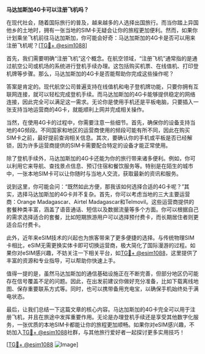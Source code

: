 **马达加斯加4G卡可以注册飞机吗？**

在现代社会，随着国际旅行的普及，越来越多的人选择出国旅行。而当你踏上异国他乡的土地时，拥有一张当地的SIM卡无疑会让你的旅程更加便利。然而，如果你计划乘坐飞机前往马达加斯加，你可能会好奇：马达加斯加的4G卡是否可以用来注册飞机呢？[[TG💪+ @esim1088](https://t.me/s/esim1088)]

首先，我们需要明确“注册飞机”这个概念。在航空领域，“注册飞机”通常指的是通过航空公司或机场的系统进行登机手续办理。这包括购买机票、在线值机、打印登机牌等步骤。那么，马达加斯加的4G卡是否能帮助你完成这些操作呢？

答案是肯定的。现代航空公司普遍支持在线值机和电子登机牌功能，只要你拥有互联网连接，就可以轻松完成登机手续。而马达加斯加的4G卡能够提供稳定的网络连接，因此完全可以满足这一需求。无论你是使用手机还是平板电脑，只要插入一张支持当地运营商的4G卡，就能顺利上网并完成相关操作。

当然，在使用4G卡的过程中，你需要注意一些细节。首先，确保你的设备支持当地的4G频段。不同国家和地区的运营商使用的频段可能有所不同，因此在购买SIM卡之前，最好提前查询相关信息。其次，要确认你的手机或平板是否已经解锁，因为许多运营商提供的SIM卡需要配合特定的设备才能正常使用。

除了登机手续外，马达加斯加的4G卡还能为你的旅行带来诸多便利。例如，你可以利用它来导航、查找景点信息、预订住宿和餐饮服务等。特别是在陌生的城市中，一张本地SIM卡可以让你随时与当地人交流，获取最新的资讯和服务。

说到这里，你可能会问：“既然如此方便，那我该如何选择合适的4G卡呢？”其实，选择马达加斯加的4G卡并不复杂。首先，你可以考虑当地的三大主要运营商：Orange Madagascar、Airtel Madagascar和Telmovil。这些运营商提供的套餐种类丰富，涵盖了语音通话、短信以及数据流量等多个方面。你可以根据自己的需求选择适合的套餐，比如短期旅游用户可以选择预付费卡，而长期居住者则更适合后付费卡。

此外，近年来eSIM技术的兴起也为旅客带来了更多便捷的选择。与传统物理SIM卡相比，eSIM无需更换实体卡即可切换运营商，极大简化了国际漫游的过程。如果你对eSIM感兴趣，不妨关注一下相关平台，如[TG💪+ @esim1088](https://t.me/s/esim1088)，这里提供了丰富的资源和专业指导，可以帮助你快速上手。

值得一提的是，虽然马达加斯加的通信基础设施正在不断完善，但部分地区仍可能存在信号覆盖不足的问题。因此，在出发前建议你做好充分准备，比如下载离线地图、保存重要联系方式等。同时，也可以携带备用充电宝，以确保手机始终处于满电状态。

最后，让我们总结一下这篇文章的核心内容。马达加斯加的4G卡完全可以用于注册飞机，并且在旅途中发挥重要作用。无论是办理登机手续还是享受其他数字化服务，一张优质的本地SIM卡都能让你的旅程更加顺畅。如果你对eSIM感兴趣，不妨加入[TG💪+ @esim1088](https://t.me/s/esim1088)社群，与其他旅行爱好者一起探讨更多实用技巧！

[[TG💪+ @esim1088](https://t.me/s/esim1088) ![Image](https://i.postimg.cc/4NQfJmqS/Snipaste-2025-05-13-00-14-12.png)]